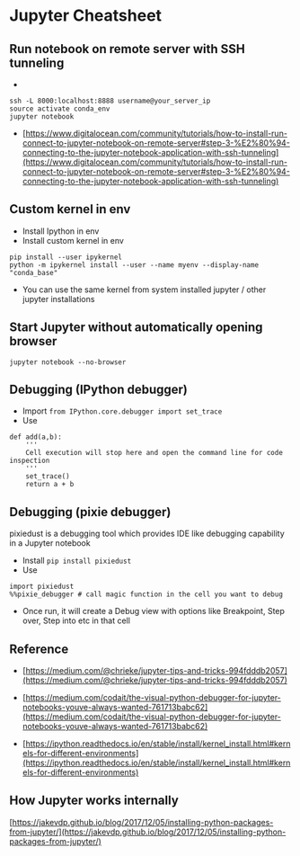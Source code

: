 # Jupyter Cheatsheet

## Run notebook on remote server with SSH tunneling
- 
```
ssh -L 8000:localhost:8888 username@your_server_ip
source activate conda_env
jupyter notebook
```
- [https://www.digitalocean.com/community/tutorials/how-to-install-run-connect-to-jupyter-notebook-on-remote-server#step-3-%E2%80%94-connecting-to-the-jupyter-notebook-application-with-ssh-tunneling](https://www.digitalocean.com/community/tutorials/how-to-install-run-connect-to-jupyter-notebook-on-remote-server#step-3-%E2%80%94-connecting-to-the-jupyter-notebook-application-with-ssh-tunneling)

## Custom kernel in env
- Install Ipython in env
- Install custom kernel in env
```
pip install --user ipykernel
python -m ipykernel install --user --name myenv --display-name "conda_base"
```

- You can use the same kernel from system installed jupyter / other jupyter installations

## Start Jupyter without automatically opening browser
```
jupyter notebook --no-browser
```
## Debugging (IPython debugger)
- Import 
```from IPython.core.debugger import set_trace```
- Use
```
def add(a,b):
    '''
    Cell execution will stop here and open the command line for code inspection
    '''
    set_trace()  
    return a + b
```

## Debugging (pixie debugger)
pixiedust is a debugging tool which provides IDE like debugging capability in a Jupyter notebook
- Install
```pip install pixiedust```
- Use
```
import pixiedust
%%pixie_debugger # call magic function in the cell you want to debug
```
- Once run, it will create a Debug view with options like Breakpoint, Step over, Step into etc in that cell


## Reference
- [https://medium.com/@chrieke/jupyter-tips-and-tricks-994fdddb2057](https://medium.com/@chrieke/jupyter-tips-and-tricks-994fdddb2057)
-  [https://medium.com/codait/the-visual-python-debugger-for-jupyter-notebooks-youve-always-wanted-761713babc62](https://medium.com/codait/the-visual-python-debugger-for-jupyter-notebooks-youve-always-wanted-761713babc62)

- [https://ipython.readthedocs.io/en/stable/install/kernel_install.html#kernels-for-different-environments](https://ipython.readthedocs.io/en/stable/install/kernel_install.html#kernels-for-different-environments)

## How Jupyter works internally
[https://jakevdp.github.io/blog/2017/12/05/installing-python-packages-from-jupyter/](https://jakevdp.github.io/blog/2017/12/05/installing-python-packages-from-jupyter/)